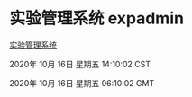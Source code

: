 # 实验管理系统 expadmin
[实验管理系统](http://59.174.27.26:56808/expadmin-782313d2-e1b1-4ea7-932e-3a55e6a1a4d0/)

2020年 10月 16日 星期五 14:10:02 CST

2020年 10月 16日 星期五 06:10:02 GMT
